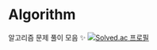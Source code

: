 # Algorithm
알고리즘 문제 풀이 모음 ✨
[![Solved.ac
프로필](http://mazassumnida.wtf/api/v2/generate_badge?boj=tjsdud9835)](https://solved.ac/tjsdud9835)
